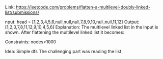 Link: https://leetcode.com/problems/flatten-a-multilevel-doubly-linked-list/submissions/

nput: head = [1,2,3,4,5,6,null,null,null,7,8,9,10,null,null,11,12]
Output: [1,2,3,7,8,11,12,9,10,4,5,6]
Explanation: The multilevel linked list in the input is shown.
After flattening the multilevel linked list it becomes:

Constraints:
nodes<1000

Idea:
Simple dfs
The challenging part was reading the list